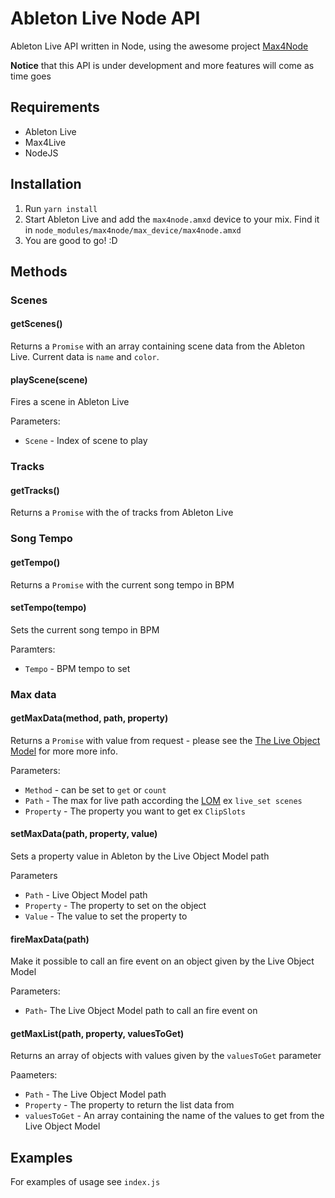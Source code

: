 # Ableton Live Node API

Ableton Live API written in Node, using the awesome project [Max4Node](https://github.com/alpacaaa/max4node)

**Notice** that this API is under development and more features will come as time goes

## Requirements

- Ableton Live
- Max4Live
- NodeJS

## Installation

1. Run `yarn install`
2. Start Ableton Live and add the `max4node.amxd` device to your mix. Find it in `node_modules/max4node/max_device/max4node.amxd`
3. You are good to go! :D

## Methods

### Scenes

#### getScenes()

Returns a `Promise` with an array containing scene data from the Ableton Live.
Current data is `name` and `color`. 

#### playScene(scene)

Fires a scene in Ableton Live

Parameters:

- `Scene` - Index of scene to play 

### Tracks

#### getTracks()

Returns a `Promise` with the of tracks from Ableton Live

### Song Tempo

#### getTempo()

Returns a `Promise` with the current song tempo in BPM

#### setTempo(tempo)

Sets the current song tempo in BPM

Paramters:

- `Tempo` - BPM tempo to set

### Max data

#### getMaxData(method, path, property)

Returns a `Promise` with value from request - please see the [The Live Object Model](https://docs.cycling74.com/max7/vignettes/live_object_model) for more more info.

Parameters:

- `Method` - can be set to `get` or `count`
- `Path` - The max for live path according the [LOM](https://docs.cycling74.com/max7/vignettes/live_object_model) ex `live_set scenes`
- `Property` - The property you want to get ex `ClipSlots`

#### setMaxData(path, property,  value)

Sets a property value in Ableton by the Live Object Model path

Parameters

- `Path` - Live Object Model path
- `Property` - The property to set on the object
- `Value` - The value to set the property to

#### fireMaxData(path)

Make it possible to call an fire event on an object given by the Live Object Model

Parameters:

- `Path`- The Live Object Model path to call an fire event on

#### getMaxList(path, property, valuesToGet) 

Returns an array of objects with values given by the `valuesToGet` parameter

Paameters:

- `Path` - The Live Object Model path
- `Property` - The property to return the list data from
- `valuesToGet` - An array containing the name of the values to get from the Live Object Model

## Examples

For examples of usage see `index.js`